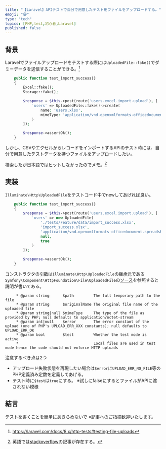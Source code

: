 ```yaml
---
title: "【Laravel】APIテストで自分で用意したテスト用ファイルをアップロードする。"
emoji: "😀"
type: "tech"
topics: [PHP,test,初心者,Laravel]
published: false
---
```

## 背景

Laravelでファイルアップロードをテストする際には`UploadedFile::fake()`でダミーデータを送信することができる。[^1]

```php
    public function test_import_success()
    {
        Excel::fake();
        Storage::fake();

        $response = $this->post(route('users.excel.import.upload'), [
            'users' => UploadedFile::fake()->create(
                name: 'users.xlsx',
                mimeType: 'application/vnd.openxmlformats-officedocument.spread'
            )
        ]);

        $response->assertOk();
    }
```

しかし、CSVやエクセルからレコードをインポートするAPIのテスト時には、自分で用意したテストデータを持つファイルをアップロードしたい。

検索したが日本語ではヒットしなかったのでメモ。[^2]

## 実装

`Illuminate\Http\UploadedFile`をテストコード中でnewしてあげれば良い。

```php
    public function test_import_success()
    {
        $response = $this->post(route('users.excel.import.upload'), [
            'users' => new UploadedFile(
                './tests/Feature/data/import_success.xlsx',
                'import_success.xlsx',
                'application/vnd.openxmlformats-officedocument.spreadsheetml.sheet',
                null,
                true
            )
        ]);

        $response->assertOk();
    }
```

コンストラクタの引数は`Illuminate\Http\UploadedFile`の継承元である`Symfony\Component\HttpFoundation\File\UploadedFile`の[ソース](https://github.com/symfony/symfony/blob/5.4/src/Symfony/Component/HttpFoundation/File/UploadedFile.php)を参照すると説明が書いてある。

```Symfony\Component\HttpFoundation\File\UploadedFile.php（抜粋）
     * @param string      $path         The full temporary path to the file
     * @param string      $originalName The original file name of the uploaded file
     * @param string|null $mimeType     The type of the file as provided by PHP; null defaults to application/octet-stream
     * @param int|null    $error        The error constant of the upload (one of PHP's UPLOAD_ERR_XXX constants); null defaults to UPLOAD_ERR_OK
     * @param bool        $test         Whether the test mode is active
     *                                  Local files are used in test mode hence the code should not enforce HTTP uploads
```

注意するべき点は2つ

- アップロード失敗状態を再現したい場合は`$error`に`UPLOAD_ERR_NO_FILE`等のPHP定義済み定数を定義してあげる。
- テスト時に`$test`は`true`にする。 ※試しにfalseにするとファイルがAPIに渡されない模様

## 結言

テストを書くことを簡単にあきらめないで
※記事へのご指摘歓迎いたします。

[^1]: https://laravel.com/docs/8.x/http-tests#testing-file-uploads
[^2]: 英語では[stackoverflow](https://stackoverflow.com/questions/36408134/how-to-test-file-upload-in-laravel-5-2)の記事が存在する。

